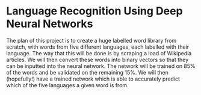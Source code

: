 # Language Recognition Using Deep Neural Networks

The plan of this project is to create a huge labelled word library from scratch, with words from five different languages, each labelled with their language. The way that this will be done is by scraping a load of Wikipedia articles. We will then convert these words into binary vectors so that they can be inputted into the neural network. The network will be trained on 85% of the words and be validated on the remaining 15%. We will then (hopefully!) have a trained network which is able to accurately predict which of the five languages a given word is from.
